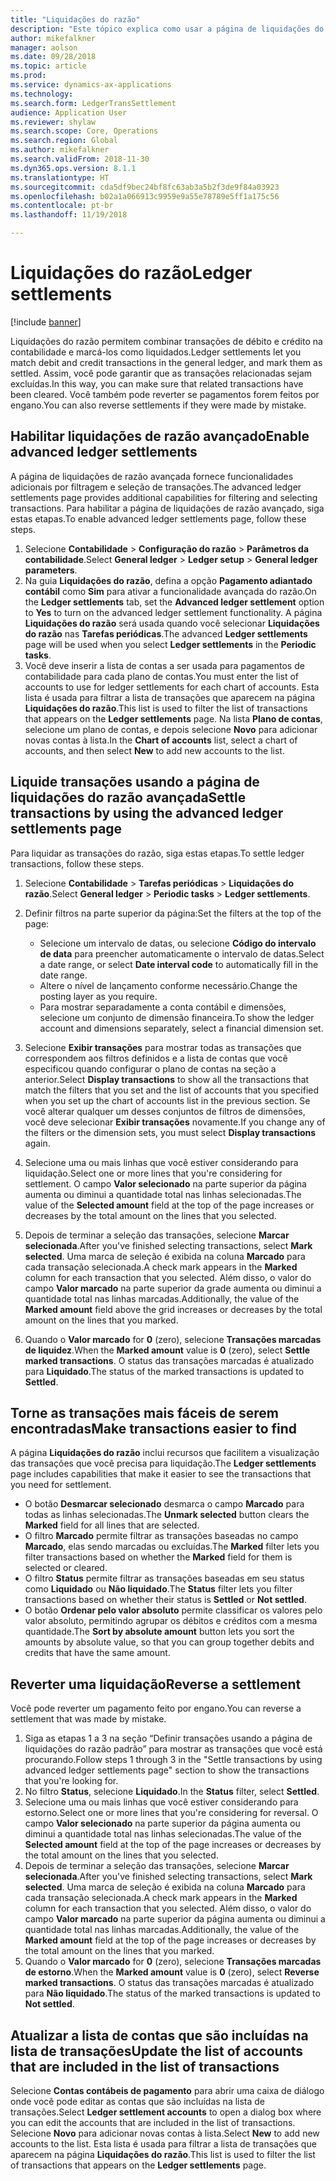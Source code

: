 ```yaml
---
title: "Liquidações do razão"
description: "Este tópico explica como usar a página de liquidações do razão para liquidar as transações do razão e pagamentos revertidos."
author: mikefalkner
manager: aolson
ms.date: 09/28/2018
ms.topic: article
ms.prod: 
ms.service: dynamics-ax-applications
ms.technology: 
ms.search.form: LedgerTransSettlement
audience: Application User
ms.reviewer: shylaw
ms.search.scope: Core, Operations
ms.search.region: Global
ms.author: mikefalkner
ms.search.validFrom: 2018-11-30
ms.dyn365.ops.version: 8.1.1
ms.translationtype: HT
ms.sourcegitcommit: cda5df9bec24bf8fc63ab3a5b2f3de9f84a03923
ms.openlocfilehash: b02a1a066913c9959e9a55e78789e5ff1a175c56
ms.contentlocale: pt-br
ms.lasthandoff: 11/19/2018

---
```


# <a name="ledger-settlements"></a><span data-ttu-id="357df-103">Liquidações do razão</span><span class="sxs-lookup"><span data-stu-id="357df-103">Ledger settlements</span></span>

[!include [banner](../includes/banner.md)]

<span data-ttu-id="357df-104">Liquidações do razão permitem combinar transações de débito e crédito na contabilidade e marcá-los como liquidados.</span><span class="sxs-lookup"><span data-stu-id="357df-104">Ledger settlements let you match debit and credit transactions in the general ledger, and mark them as settled.</span></span> <span data-ttu-id="357df-105">Assim, você pode garantir que as transações relacionadas sejam excluídas.</span><span class="sxs-lookup"><span data-stu-id="357df-105">In this way, you can make sure that related transactions have been cleared.</span></span> <span data-ttu-id="357df-106">Você também pode reverter se pagamentos forem feitos por engano.</span><span class="sxs-lookup"><span data-stu-id="357df-106">You can also reverse settlements if they were made by mistake.</span></span>

## <a name="enable-advanced-ledger-settlements"></a><span data-ttu-id="357df-107">Habilitar liquidações de razão avançado</span><span class="sxs-lookup"><span data-stu-id="357df-107">Enable advanced ledger settlements</span></span>

<span data-ttu-id="357df-108">A página de liquidações de razão avançada fornece funcionalidades adicionais por filtragem e seleção de transações.</span><span class="sxs-lookup"><span data-stu-id="357df-108">The advanced ledger settlements page provides additional capabilities for filtering and selecting transactions.</span></span> <span data-ttu-id="357df-109">Para habilitar a página de liquidações de razão avançado, siga estas etapas.</span><span class="sxs-lookup"><span data-stu-id="357df-109">To enable advanced ledger settlements page, follow these steps.</span></span>

1. <span data-ttu-id="357df-110">Selecione **Contabilidade** \> **Configuração do razão** \> **Parâmetros da contabilidade**.</span><span class="sxs-lookup"><span data-stu-id="357df-110">Select **General ledger** \> **Ledger setup** \> **General ledger parameters**.</span></span> 
2. <span data-ttu-id="357df-111">Na guia **Liquidações do razão**, defina a opção **Pagamento adiantado contábil** como **Sim** para ativar a funcionalidade avançada do razão.</span><span class="sxs-lookup"><span data-stu-id="357df-111">On the **Ledger settlements** tab, set the **Advanced ledger settlement** option to **Yes** to turn on the advanced ledger settlement functionality.</span></span> <span data-ttu-id="357df-112">A página **Liquidações do razão** será usada quando você selecionar **Liquidações do razão** nas **Tarefas periódicas**.</span><span class="sxs-lookup"><span data-stu-id="357df-112">The advanced **Ledger settlements** page will be used when you select **Ledger settlements** in the **Periodic tasks**.</span></span> 
3. <span data-ttu-id="357df-113">Você deve inserir a lista de contas a ser usada para pagamentos de contabilidade para cada plano de contas.</span><span class="sxs-lookup"><span data-stu-id="357df-113">You must enter the list of accounts to use for ledger settlements for each chart of accounts.</span></span> <span data-ttu-id="357df-114">Esta lista é usada para filtrar a lista de transações que aparecem na página **Liquidações do razão**.</span><span class="sxs-lookup"><span data-stu-id="357df-114">This list is used to filter the list of transactions that appears on the **Ledger settlements** page.</span></span> <span data-ttu-id="357df-115">Na lista **Plano de contas**, selecione um plano de contas, e depois selecione **Novo** para adicionar novas contas à lista.</span><span class="sxs-lookup"><span data-stu-id="357df-115">In the **Chart of accounts** list, select a chart of accounts, and then select **New** to add new accounts to the list.</span></span>

## <a name="settle-transactions-by-using-the-advanced-ledger-settlements-page"></a><span data-ttu-id="357df-116">Liquide transações usando a página de liquidações do razão avançada</span><span class="sxs-lookup"><span data-stu-id="357df-116">Settle transactions by using the advanced ledger settlements page</span></span>

<span data-ttu-id="357df-117">Para liquidar as transações do razão, siga estas etapas.</span><span class="sxs-lookup"><span data-stu-id="357df-117">To settle ledger transactions, follow these steps.</span></span>

1. <span data-ttu-id="357df-118">Selecione **Contabilidade** \> **Tarefas periódicas** \> **Liquidações do razão**.</span><span class="sxs-lookup"><span data-stu-id="357df-118">Select **General ledger** \> **Periodic tasks** \> **Ledger settlements**.</span></span>
2. <span data-ttu-id="357df-119">Definir filtros na parte superior da página:</span><span class="sxs-lookup"><span data-stu-id="357df-119">Set the filters at the top of the page:</span></span>

    - <span data-ttu-id="357df-120">Selecione um intervalo de datas, ou selecione **Código do intervalo de data** para preencher automaticamente o intervalo de datas.</span><span class="sxs-lookup"><span data-stu-id="357df-120">Select a date range, or select **Date interval code** to automatically fill in the date range.</span></span>
    - <span data-ttu-id="357df-121">Altere o nível de lançamento conforme necessário.</span><span class="sxs-lookup"><span data-stu-id="357df-121">Change the posting layer as you require.</span></span>
    - <span data-ttu-id="357df-122">Para mostrar separadamente a conta contábil e dimensões, selecione um conjunto de dimensão financeira.</span><span class="sxs-lookup"><span data-stu-id="357df-122">To show the ledger account and dimensions separately, select a financial dimension set.</span></span>

3. <span data-ttu-id="357df-123">Selecione **Exibir transações** para mostrar todas as transações que correspondem aos filtros definidos e a lista de contas que você especificou quando configurar o plano de contas na seção a anterior.</span><span class="sxs-lookup"><span data-stu-id="357df-123">Select **Display transactions** to show all the transactions that match the filters that you set and the list of accounts that you specified when you set up the chart of accounts list in the previous section.</span></span> <span data-ttu-id="357df-124">Se você alterar qualquer um desses conjuntos de filtros de dimensões, você deve selecionar **Exibir transações** novamente.</span><span class="sxs-lookup"><span data-stu-id="357df-124">If you change any of the filters or the dimension sets, you must select **Display transactions** again.</span></span>
4. <span data-ttu-id="357df-125">Selecione uma ou mais linhas que você estiver considerando para liquidação.</span><span class="sxs-lookup"><span data-stu-id="357df-125">Select one or more lines that you're considering for settlement.</span></span> <span data-ttu-id="357df-126">O campo **Valor selecionado** na parte superior da página aumenta ou diminui a quantidade total nas linhas selecionadas.</span><span class="sxs-lookup"><span data-stu-id="357df-126">The value of the **Selected amount** field at the top of the page increases or decreases by the total amount on the lines that you selected.</span></span>
5. <span data-ttu-id="357df-127">Depois de terminar a seleção das transações, selecione **Marcar selecionada**.</span><span class="sxs-lookup"><span data-stu-id="357df-127">After you've finished selecting transactions, select **Mark selected**.</span></span> <span data-ttu-id="357df-128">Uma marca de seleção é exibida na coluna **Marcado** para cada transação selecionada.</span><span class="sxs-lookup"><span data-stu-id="357df-128">A check mark appears in the **Marked** column for each transaction that you selected.</span></span> <span data-ttu-id="357df-129">Além disso, o valor do campo **Valor marcado** na parte superior da grade aumenta ou diminui a quantidade total nas linhas marcadas.</span><span class="sxs-lookup"><span data-stu-id="357df-129">Additionally, the value of the **Marked amount** field above the grid increases or decreases by the total amount on the lines that you marked.</span></span>
6. <span data-ttu-id="357df-130">Quando o **Valor marcado** for **0** (zero), selecione **Transações marcadas de liquidez**.</span><span class="sxs-lookup"><span data-stu-id="357df-130">When the **Marked amount** value is **0** (zero), select **Settle marked transactions**.</span></span> <span data-ttu-id="357df-131">O status das transações marcadas é atualizado para **Liquidado**.</span><span class="sxs-lookup"><span data-stu-id="357df-131">The status of the marked transactions is updated to **Settled**.</span></span>

## <a name="make-transactions-easier-to-find"></a><span data-ttu-id="357df-132">Torne as transações mais fáceis de serem encontradas</span><span class="sxs-lookup"><span data-stu-id="357df-132">Make transactions easier to find</span></span>

<span data-ttu-id="357df-133">A página **Liquidações do razão** inclui recursos que facilitem a visualização das transações que você precisa para liquidação.</span><span class="sxs-lookup"><span data-stu-id="357df-133">The **Ledger settlements** page includes capabilities that make it easier to see the transactions that you need for settlement.</span></span>

- <span data-ttu-id="357df-134">O botão **Desmarcar selecionado** desmarca o campo **Marcado** para todas as linhas selecionadas.</span><span class="sxs-lookup"><span data-stu-id="357df-134">The **Unmark selected** button clears the **Marked** field for all lines that are selected.</span></span>
- <span data-ttu-id="357df-135">O filtro **Marcado** permite filtrar as transações baseadas no campo **Marcado**, elas sendo marcadas ou excluídas.</span><span class="sxs-lookup"><span data-stu-id="357df-135">The **Marked** filter lets you filter transactions based on whether the **Marked** field for them is selected or cleared.</span></span>
- <span data-ttu-id="357df-136">O filtro **Status** permite filtrar as transações baseadas em seu status como **Liquidado** ou **Não liquidado**.</span><span class="sxs-lookup"><span data-stu-id="357df-136">The **Status** filter lets you filter transactions based on whether their status is **Settled** or **Not settled**.</span></span>
- <span data-ttu-id="357df-137">O botão **Ordenar pelo valor absoluto** permite classificar os valores pelo valor absoluto, permitindo agrupar os débitos e créditos com a mesma quantidade.</span><span class="sxs-lookup"><span data-stu-id="357df-137">The **Sort by absolute amount** button lets you sort the amounts by absolute value, so that you can group together debits and credits that have the same amount.</span></span>

## <a name="reverse-a-settlement"></a><span data-ttu-id="357df-138">Reverter uma liquidação</span><span class="sxs-lookup"><span data-stu-id="357df-138">Reverse a settlement</span></span>

<span data-ttu-id="357df-139">Você pode reverter um pagamento feito por engano.</span><span class="sxs-lookup"><span data-stu-id="357df-139">You can reverse a settlement that was made by mistake.</span></span>

1. <span data-ttu-id="357df-140">Siga as etapas 1 a 3 na seção “Definir transações usando a página de liquidações do razão padrão” para mostrar as transações que você está procurando.</span><span class="sxs-lookup"><span data-stu-id="357df-140">Follow steps 1 through 3 in the "Settle transactions by using advanced ledger settlements page" section to show the transactions that you're looking for.</span></span>
2. <span data-ttu-id="357df-141">No filtro **Status**, selecione **Liquidado**.</span><span class="sxs-lookup"><span data-stu-id="357df-141">In the **Status** filter, select **Settled**.</span></span>
3. <span data-ttu-id="357df-142">Selecione uma ou mais linhas que você estiver considerando para estorno.</span><span class="sxs-lookup"><span data-stu-id="357df-142">Select one or more lines that you're considering for reversal.</span></span> <span data-ttu-id="357df-143">O campo **Valor selecionado** na parte superior da página aumenta ou diminui a quantidade total nas linhas selecionadas.</span><span class="sxs-lookup"><span data-stu-id="357df-143">The value of the **Selected amount** field at the top of the page increases or decreases by the total amount on the lines that you selected.</span></span>
4. <span data-ttu-id="357df-144">Depois de terminar a seleção das transações, selecione **Marcar selecionada**.</span><span class="sxs-lookup"><span data-stu-id="357df-144">After you've finished selecting transactions, select **Mark selected**.</span></span> <span data-ttu-id="357df-145">Uma marca de seleção é exibida na coluna **Marcado** para cada transação selecionada.</span><span class="sxs-lookup"><span data-stu-id="357df-145">A check mark appears in the **Marked** column for each transaction that you selected.</span></span> <span data-ttu-id="357df-146">Além disso, o valor do campo **Valor marcado** na parte superior da página aumenta ou diminui a quantidade total nas linhas marcadas.</span><span class="sxs-lookup"><span data-stu-id="357df-146">Additionally, the value of the **Marked amount** field at the top of the page increases or decreases by the total amount on the lines that you marked.</span></span>
5. <span data-ttu-id="357df-147">Quando o **Valor marcado** for **0** (zero), selecione **Transações marcadas de estorno**.</span><span class="sxs-lookup"><span data-stu-id="357df-147">When the **Marked amount** value is **0** (zero), select **Reverse marked transactions**.</span></span> <span data-ttu-id="357df-148">O status das transações marcadas é atualizado para **Não liquidado**.</span><span class="sxs-lookup"><span data-stu-id="357df-148">The status of the marked transactions is updated to **Not settled**.</span></span>

## <a name="update-the-list-of-accounts-that-are-included-in-the-list-of-transactions"></a><span data-ttu-id="357df-149">Atualizar a lista de contas que são incluídas na lista de transações</span><span class="sxs-lookup"><span data-stu-id="357df-149">Update the list of accounts that are included in the list of transactions</span></span>

<span data-ttu-id="357df-150">Selecione **Contas contábeis de pagamento** para abrir uma caixa de diálogo onde você pode editar as contas que são incluídas na lista de transações.</span><span class="sxs-lookup"><span data-stu-id="357df-150">Select **Ledger settlement accounts** to open a dialog box where you can edit the accounts that are included in the list of transactions.</span></span> <span data-ttu-id="357df-151">Selecione **Novo** para adicionar novas contas à lista.</span><span class="sxs-lookup"><span data-stu-id="357df-151">Select **New** to add new accounts to the list.</span></span> <span data-ttu-id="357df-152">Esta lista é usada para filtrar a lista de transações que aparecem na página **Liquidações do razão**.</span><span class="sxs-lookup"><span data-stu-id="357df-152">This list is used to filter the list of transactions that appears on the **Ledger settlements** page.</span></span>

